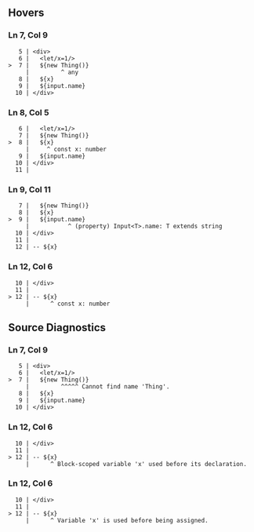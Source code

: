 ## Hovers
### Ln 7, Col 9
```marko
   5 | <div>
   6 |   <let/x=1/>
>  7 |   ${new Thing()}
     |         ^ any
   8 |   ${x}
   9 |   ${input.name}
  10 | </div>
```

### Ln 8, Col 5
```marko
   6 |   <let/x=1/>
   7 |   ${new Thing()}
>  8 |   ${x}
     |     ^ const x: number
   9 |   ${input.name}
  10 | </div>
  11 |
```

### Ln 9, Col 11
```marko
   7 |   ${new Thing()}
   8 |   ${x}
>  9 |   ${input.name}
     |           ^ (property) Input<T>.name: T extends string
  10 | </div>
  11 |
  12 | -- ${x}
```

### Ln 12, Col 6
```marko
  10 | </div>
  11 |
> 12 | -- ${x}
     |      ^ const x: number
```

## Source Diagnostics
### Ln 7, Col 9
```marko
   5 | <div>
   6 |   <let/x=1/>
>  7 |   ${new Thing()}
     |         ^^^^^ Cannot find name 'Thing'.
   8 |   ${x}
   9 |   ${input.name}
  10 | </div>
```

### Ln 12, Col 6
```marko
  10 | </div>
  11 |
> 12 | -- ${x}
     |      ^ Block-scoped variable 'x' used before its declaration.
```

### Ln 12, Col 6
```marko
  10 | </div>
  11 |
> 12 | -- ${x}
     |      ^ Variable 'x' is used before being assigned.
```


